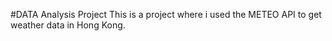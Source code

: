 #DATA Analysis Project
This is a project where i used the METEO API to get weather data in Hong Kong.
